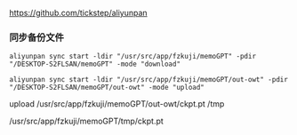 
https://github.com/tickstep/aliyunpan

### 同步备份文件

```
aliyunpan sync start -ldir "/usr/src/app/fzkuji/memoGPT" -pdir "/DESKTOP-S2FLSAN/memoGPT" -mode "download"
```

```
aliyunpan sync start -ldir "/usr/src/app/fzkuji/memoGPT/out-owt" -pdir "/DESKTOP-S2FLSAN/memoGPT/out-owt" -mode "upload"
```

upload /usr/src/app/fzkuji/memoGPT/out-owt/ckpt.pt /tmp

/usr/src/app/fzkuji/memoGPT/tmp/ckpt.pt